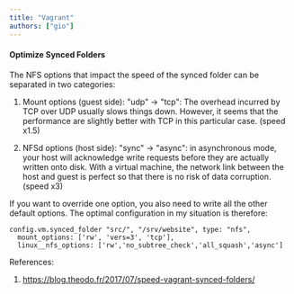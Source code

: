 ```yaml
---
title: "Vagrant"
authors: ["gio"]
---
```


#### Optimize Synced Folders

The NFS options that impact the speed of the synced folder can be separated in two categories:

1. Mount options (guest side):
"udp" -> "tcp": The overhead incurred by TCP over UDP usually slows things down. However, it seems that the performance are slightly better with TCP in this particular case. (speed x1.5)

2. NFSd options (host side):
"sync" -> "async": in asynchronous mode, your host will acknowledge write requests before they are actually written onto disk. With a virtual machine, the network link between the host and guest is perfect so that there is no risk of data corruption. (speed x3)

If you want to override one option, you also need to write all the other default options. The optimal configuration in my situation is therefore:

```shell
config.vm.synced_folder "src/", "/srv/website", type: "nfs",
  mount_options: ['rw', 'vers=3', 'tcp'],
  linux__nfs_options: ['rw','no_subtree_check','all_squash','async']
```

References:

1. https://blog.theodo.fr/2017/07/speed-vagrant-synced-folders/
